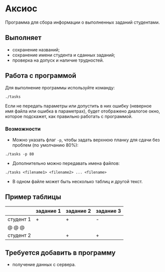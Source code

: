 # Аксиос

Программа для сбора информации о выполненных заданий студентами.

## Выполняет

- сохранение названий;
- сохранение имени студента и сданных заданий;
- проверка на допуск и наличие трудностей.

## Работа с программой

Для выполнение программы используйте команду:

`./tasks`

Если не передать параметры или допустить в них ошибку (неверное имя файла или ошибка в параметрах), будет отображено диалогое окно, которое подскажет, как правильно работать с программой.

### Возможности

- Можно указать флаг `-p`, чтобы задать верхнюю планку для сдачи без проблем (по умолчанию 80%):

`./tasks -p 80`

- Дополнительно можно передавать имена файлов:

`./tasks <filename1> <filename2> ... <filename>`

- В одном файле может быть несколько таблиц и другой текст.

## Пример таблицы

|           | задание 1 | задание 2 | задание 3 |
| --------- | --------- | --------- | --------- |
| студент 1 | +         | +         | -         |
| @ @ @     |           |           |           |
| студент 2 |           | +         | +         |

## Требуется добавить в программу

- получение данных с сервера.
